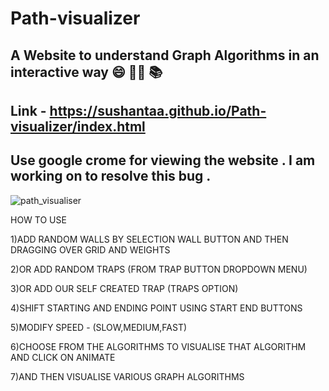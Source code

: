 # Path-visualizer
## A Website to understand Graph Algorithms in an interactive way  😄 👨‍🎓 📚
## Link - https://sushantaa.github.io/Path-visualizer/index.html
## Use google crome for viewing the website . I am working on to resolve this bug .

![path_visualiser](https://github.com/SushantAA/Path-visualizer/blob/main/path_visualiser.gif)

HOW TO USE

1)ADD RANDOM WALLS BY SELECTION WALL BUTTON AND THEN DRAGGING OVER GRID AND WEIGHTS

2)OR ADD RANDOM TRAPS (FROM TRAP BUTTON DROPDOWN MENU)

3)OR ADD OUR SELF CREATED TRAP (TRAPS OPTION)

4)SHIFT STARTING AND ENDING POINT USING START END BUTTONS

5)MODIFY SPEED - (SLOW,MEDIUM,FAST)

6)CHOOSE FROM THE ALGORITHMS TO VISUALISE THAT ALGORITHM AND CLICK ON ANIMATE

7)AND THEN VISUALISE VARIOUS GRAPH ALGORITHMS 

